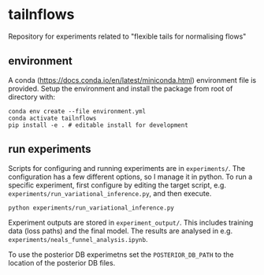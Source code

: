 # tailnflows
Repository for experiments related to "flexible tails for normalising flows"

## environment
A conda (https://docs.conda.io/en/latest/miniconda.html) environment file is provided.
Setup the environment and install the package from root of directory with:
```
conda env create --file environment.yml
conda activate tailnflows
pip install -e . # editable install for development
```

## run experiments
Scripts for configuring and running experiments are in `experiments/`.
The configuration has a few different options, so I manage it in python.
To run a specific experiment, first configure by editing the target script, e.g. `experiments/run_variational_inference.py`, and then execute.
```
python experiments/run_variational_inference.py
```

Experiment outputs are stored in `experiment_output/`.
This includes training data (loss paths) and the final model.
The results are analysed in e.g. `experiments/neals_funnel_analysis.ipynb`.

To use the posterior DB experimetns set the `POSTERIOR_DB_PATH` to the location of the posterior DB files.